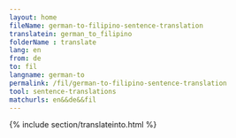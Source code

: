 ```yaml
---
layout: home
fileName: german-to-filipino-sentence-translation
translatein: german_to_filipino
folderName : translate
lang: en
from: de
to: fil
langname: german-to
permalink: /fil/german-to-filipino-sentence-translation
tool: sentence-translations
matchurls: en&&de&&fil
---
```

{% include section/translateinto.html %}

